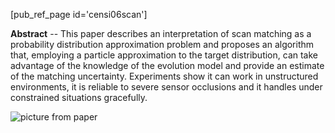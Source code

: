 <!-- ---
title: Scan Matching in a probabilistic framework
linkAttrs:
   :link_text: GPM
PURL: https://purl.org/censi/2006/gpm
Date: Apr 4 2006
orderInfo: -1
description: "A scan matching algorithm employing a particle approximation of the target distribution."
--- -->

[pub_ref_page id='censi06scan']

**Abstract** -- 
 This paper describes an interpretation of scan 
matching as a probability distribution approximation 
problem and proposes an algorithm that, employing 
a particle approximation to the target distribution, can 
take advantage of the knowledge of the evolution model 
and provide an estimate of the matching uncertainty. 
Experiments show it can work in unstructured environments, 
it is reliable to severe sensor occlusions and it 
handles under constrained situations gracefully. 

<!-- 
<ul>
<li>
		A. Censi, <em>"Scan Matching in a probabilistic framework"</em> 
		(<a href="https://censi.science/pub/research/2006-icra-gpm.pdf"> 
		PDF, final version</a>).<br>
		<pre class="bib">@inproceedings{censi06gpm,
     author = {Censi, Andrea},
      title = {Scan matching in a probabilistic framework},
  booktitle = {Proceedings of the IEEE International Conference 
               on Robotics and Automation (ICRA)},
      pages = {2291--2296},
       year = {2006},
    address = {Orlando, Florida},
        url = { https://purl.org/censi/2006/gpm}
}</pre>
</li>
<li>slides used at ICRA <a href="https://censi.science/pub/research/2006-icra-gpm-slides.pdf">(PDF, 2MB)</a></li>
</ul> -->


![picture from paper](/media/mini/paper_gpm_big.png)